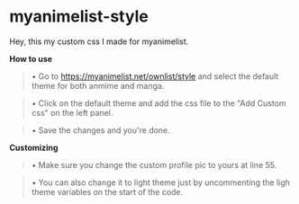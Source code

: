 # myanimelist-style

Hey, this my custom css I made for myanimelist.

**How to use**
> • Go to https://myanimelist.net/ownlist/style and select the default theme for both anmime and manga.

> • Click on the default theme and add the css file to the "Add Custom css" on the left panel.

> • Save the changes and you're done.

**Customizing**
> • Make sure you change the custom profile pic to yours at line 55.

> • You can also change it to light theme just by uncommenting the ligh theme variables on the start of the code.
